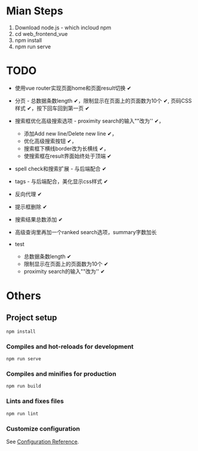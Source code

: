 # Mian Steps
1. Download node.js - which incloud npm
2. cd web_frontend_vue
3. npm install
4. npm run serve

# TODO
* 使用vue router实现页面home和页面result切换 ✔
* 分页 - 总数据条数length ✔，限制显示在页面上的页面数为10个 ✔, 页码CSS样式 ✔，按下回车回到第一页 ✔
* 搜索框优化高级搜索选项 - proximity search的输入""改为'' ✔，
    * 添加Add new line/Delete new line ✔，
    * 优化高级搜索按钮 ✔，
    * 搜索框下横线border改为长横线 ✔，
    * 使搜索框在result界面始终处于顶端 ✔
* spell check和搜索扩展 - 与后端配合 ✔
* tags - 与后端配合，美化显示css样式 ✔
* 反向代理 ✔
* 提示框删除 ✔
* 搜索结果总数添加 ✔
* 高级查询里再加一个ranked search选项，summary字数加长

* test
    * 总数据条数length ✔
    * 限制显示在页面上的页面数为10个 ✔
    * proximity search的输入""改为'' ✔

# Others
## Project setup
```
npm install
```

### Compiles and hot-reloads for development
```
npm run serve
```

### Compiles and minifies for production
```
npm run build
```

### Lints and fixes files
```
npm run lint
```

### Customize configuration
See [Configuration Reference](https://cli.vuejs.org/config/).
